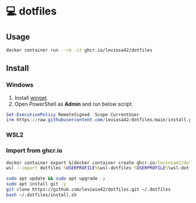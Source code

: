 # 💻 dotfiles

## Usage

```sh
docker container run --rm -it ghcr.io/leviosa42/dotfiles
```

## Install

### Windows

1. Install [winget].
2. Open PowerShell as **Admin** and run below script.

```powershell
Set-ExecutionPolicy RemoteSigned -Scope CurrentUser
irm https://raw.githubusercontent.com/leviosa42/dotfiles/main/install.ps1 | iex
```

### WSL2

### Import from ghcr.io

```cmd
docker container export $(docker container create ghcr.io/leviosa42/dotfiles:main) -o %USERPROFILE%\wsl-dotfiles.tar
wsl --import dotfiles %USERPROFILE%\wsl-dotfiles %USERPROFILE%\wsl-dotfiles.tar --version 2
```

```sh
sudo apt update && sudo apt upgrade -y
sudo apt install git -y
git clone https://github.com/leviosa42/dotfiles.git ~/.dotfiles
bash ~/.dotfiles/install.sh
```

[winget]: https://apps.microsoft.com/detail/9NBLGGH4NNS1?hl=ja-jp&gl=JP
